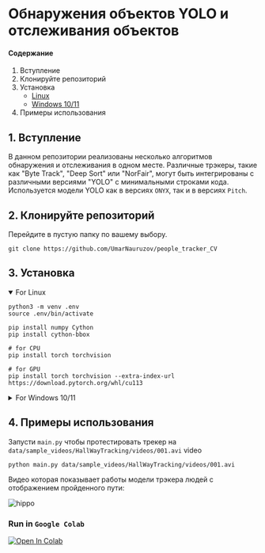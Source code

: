 # Обнаружения объектов YOLO и отслеживания объектов

#### Содержание
1. Вступление
2. Клонируйте репозиторий
3. Установка
    - [Linux](#3-Установка)
    - [Windows 10/11](#3-Установка) 
4. Примеры использования

## 1. Вступление

В данном репозитории реализованы несколько алгоритмов обнаружения и отслеживания в одном месте. Различные трэкеры, 
такие как "Byte Track", "Deep Sort" или "NorFair", могут быть интегрированы с различными версиями "YOLO" с минимальными строками кода.
Используется модели YOLO как в версиях `ONYX`, так и в версиях `Pitch`.

## 2. Клонируйте репозиторий

Перейдите в пустую папку по вашему выбору.

```git clone https://github.com/UmarNauruzov/people_tracker_CV```


## 3. Установка
<details open>
<summary>For Linux</summary>

```shell
python3 -m venv .env
source .env/bin/activate

pip install numpy Cython
pip install cython-bbox

# for CPU
pip install torch torchvision

# for GPU
pip install torch torchvision --extra-index-url https://download.pytorch.org/whl/cu113

```
</details>

<details>
<summary> For Windows 10/11</summary>

```shell
python -m venv .env
.env\Scripts\activate
pip install numpy Cython
pip install -e git+https://github.com/samson-wang/cython_bbox.git#egg=cython-bbox

# for CPU
pip install torch torchvision

# for GPU
pip install torch torchvision --extra-index-url https://download.pytorch.org/whl/cu113
or
pip install torch==1.10.1+cu113 torchvision==0.11.2+cu113 torchaudio===0.10.1+cu113 -f https://download.pytorch.org/whl/cu113/torch_stable.html
```
</details>

## 4. Примеры использования

Запусти `main.py` чтобы протестировать трекер на `data/sample_videos/HallWayTracking/videos/001.avi` video

```
python main.py data/sample_videos/HallWayTracking/videos/001.avi
```
Видео которая показывает работы модели трэкера людей с отображением пройденного пути:

![hippo]([https://media3.giphy.com/media/aUovxH8Vf9qDu/giphy.gif](https://drive.google.com/file/d/1cHk7fmLr2MoBsKRiIlIUZWnaYa_hpwFv/view?usp=share_link))

### Run in `Google Colab`

 <a href="https://colab.research.google.com/drive/1tafZRbNl_BV65qWA-kbBdOt80J6GIe0V?usp=sharing"><img src="https://colab.research.google.com/assets/colab-badge.svg" alt="Open In Colab"></a>

